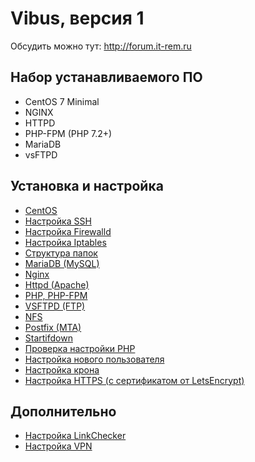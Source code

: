 # Vibus, версия 1

Обсудить можно тут: http://forum.it-rem.ru

## Набор устанавливаемого ПО
- CentOS 7 Minimal
- NGINX
- HTTPD
- PHP-FPM (PHP 7.2+)
- MariaDB
- vsFTPD

## Установка и настройка
- [CentOS](doc/configure/centos.md)
- [Настройка SSH](doc/configure/ssh.md)
- [Настройка Firewalld](doc/configure/firewalld.md)
- [Настройка Iptables](doc/configure/iptables.md)
- [Структура папок](doc/configure/dir.md)
- [MariaDB (MySQL)](doc/configure/mariadb.md)
- [Nginx](doc/configure/nginx.md)
- [Httpd (Apache)](doc/configure/httpd.md)
- [PHP, PHP-FPM](doc/configure/php-fpm.md)
- [VSFTPD (FTP)](doc/configure/vsftpd.md)
- [NFS](doc/configure/nfs.md)
- [Postfix (MTA)](doc/configure/postfix.md)
- [Startifdown](doc/configure/startifdown.md)
- [Проверка настройки PHP](doc/configure/check-php.md)
- [Настройка нового пользователя](doc/configure/new-user.md)
- [Настройка крона](doc/configure/cron.md)
- [Настройка HTTPS (с сертификатом от LetsEncrypt)](doc/configure/letsencrypt-certbot.md)

## Дополнительно
- [Настройка LinkChecker](doc/configure/linkchecker.md)
- [Настройка VPN](doc/configure/xl2tpd.md)
